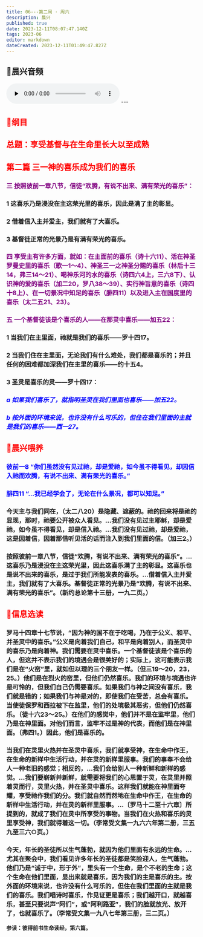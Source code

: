 ```yaml
---
title: 06---第二周 · 周六
description: 晨兴
published: true
date: 2023-12-11T08:07:47.140Z
tags: 2023-06
editor: markdown
dateCreated: 2023-12-11T01:49:47.827Z
---
```


## 🎵晨兴音频
<audio id="audio" controls="" preload="none">
      <source id="mp3" src="/2023-06/week2/week2day6.mp3">
</audio>
---

## <font color=red>📖纲目</font>

## <font color=red>总题：享受基督与在生命里长大以至成熟</font>

## <font color=red>第二篇   三一神的喜乐成为我们的喜乐</font>

### <font color=purple>三   按照彼前一章八节，信徒“欢腾，有说不出来、满有荣光的喜乐”：</font>

### 1   这喜乐乃是浸没在主这荣光里的喜乐，因此是满了主的彰显。

### 2   借着信入主并爱主，我们就有了大喜乐。

### 3   基督徒正常的光景乃是有满有荣光的喜乐。

### <font color=purple>四   享受主有许多方面，就如：在主面前的喜乐（诗十六11）、活在神圣罗曼史里的喜乐（歌一1～4）、神圣三一之神圣分赐的喜乐（林后十三14，弗三14～21）、喝神乐河的水的喜乐（诗四六4上，三六8下）、认识神的爱的喜乐（加二20，罗八38～39）、实行神旨意的喜乐（诗四十8上）、在一切景况中知足的喜乐（腓四11）以及进入主在国度里的喜乐（太二五21、23）。</font>

### <font color=purple>五   一个基督徒该是个喜乐的人——在那灵中喜乐——加五22：</font>

### 1   当我们在主里面，祂就是我们的喜乐——罗十四17。

### 2   当我们住在主里面，无论我们有什么难处，我们都是喜乐的；并且任何的困难都加深我们在主里的喜乐——约十五4。

### 3   圣灵是喜乐的灵——罗十四17：

### <font color=blue>*a   如果我们喜乐了，就指明圣灵在我们里面也喜乐——加五22。*</font>

### <font color=blue>*b   按外面的环境来说，也许没有什么可乐的，但住在我们里面的主就是我们的喜乐——西一27。*</font>

## <font color=red>📖晨兴喂养</font>

### <font color=blue>彼前一8   “你们虽然没有见过祂，却是爱祂，如今虽不得看见，却因信入祂而欢腾，有说不出来、满有荣光的喜乐。”</font>

### <font color=blue>腓四11   “…我已经学会了，无论在什么景况，都可以知足。”</font>

### 今天主与我们同在，（太二八20）是隐藏、遮蔽的。祂的回来将是祂的显现，那时，祂要公开被众人看见。…我们没有见过主耶稣，却是爱祂，如今虽不得看见，却是信入祂。…我们没有见过祂，却是爱祂，这是因着信，因着那借听见活的话而注入到我们里面的信。（加三2。）

### 按照彼前一章八节，信徒“欢腾，有说不出来、满有荣光的喜乐”。…这喜乐乃是浸没在主这荣光里，因此这喜乐满了主的彰显。这喜乐也是说不出来的喜乐，是过于我们所能发表的喜乐。…借着信入主并爱主，我们就有了大喜乐。基督徒正常的光景乃是“欢腾，有说不出来、满有荣光的喜乐”。（新约总论第十三册，一九二页。）

  ## <font color=red>📖信息选读</font>

### 罗马十四章十七节说，“因为神的国不在于吃喝，乃在于公义、和平、并圣灵中的喜乐。”公义是向着我们自己，和平是向着别人，而圣灵中的喜乐乃是向着神。我们需要在灵中喜乐。一个基督徒该是个喜乐的人，但这并不表示我们的境遇会是很美好的；实际上，这可能表示我们是在“火窑”里，就如但以理的三个朋友一样。（但三19～20，23，25。）他们是在烈火的窑里，但他们仍然喜乐。我们的环境与境遇也许是可怜的，但我们自己仍需要喜乐。如果我们与神之间没有喜乐，我们就是错的；如果我们与神是对的，即使我们在受苦，总会有喜乐。当使徒保罗和西拉被下在监里，他们的处境极其恶劣，但他们仍然喜乐。（徒十六23～25。）在他们的感觉中，他们并不是在监牢里，他们乃是在神里面。对他们而言，监牢不过是神的代表，而他们是在神里面。（弗四1。）因此，他们是喜乐的。

### 当我们在灵里火热并在圣灵中喜乐，我们就享受神，在生命中作王，在生命的新样中生活行动，并在灵的新样里服事。我们的事奉不会给人一种老旧的感觉；相反的，…我们会给别人一种新鲜和新样的感觉。…我们要崭新并新鲜，就需要将我们的心思置于灵，在灵里并照着灵而行，灵里火热，并在圣灵中喜乐。这样我们就能在神里面夸耀，享受祂作我们的分。我们就自然而然地在生命中作王，在生命的新样中生活行动，并在灵的新样里服事。…〔罗马十二至十六章〕所提到的，就成了我们在灵中所享受的事物。当我们在火热和喜乐的灵里享受神，我们就得着这一切。（李常受文集一九六六年第二册，三五九至三六○页。）

### 今天，年长的圣徒所以生气蓬勃，就因为他们里面有永远的生命。…尤其在聚会中，我们看见许多年长的圣徒都是笑脸迎人，生气蓬勃。他们乃是“诚于中，形于外”，里头有一个生命，是个不老的生命；这个生命在他们里面，显出来就是喜乐，因为我们的主是喜乐的主。按外面的环境来说，也许没有什么可乐的，但住在我们里面的主就是我们的喜乐。我们唱诗时喜乐，作见证更是喜乐；我们越开口，就越喜乐，甚至只要说声“阿们”，或“阿利路亚”，我们的脸就放光、放开了，也就喜乐了。（李常受文集一九八七年第三册，三二页。）

**参读：彼得前书生命读经，第六篇。**
<!-- Google tag (gtag.js) -->
<script async src="https://www.googletagmanager.com/gtag/js?id=G-1P8709Z16T"></script>
<script>
  window.dataLayer = window.dataLayer || [];
  function gtag(){dataLayer.push(arguments);}
  gtag('js', new Date());

  gtag('config', 'G-1P8709Z16T');
</script>